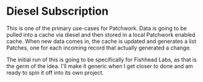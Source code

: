 # Diesel Subscription

This is one of the primary use-cases for Patchwork. Data is going to be pulled into a cache via diesel and
then stored in a local Patchwork enabled cache. When new data comes in, the cache is updated and generates
a list Patches, one for each incoming record that actually generated a change.

The initial run of this is going to be specifically for Fishhead Labs, as that is the germ of the idea. I'll
make it generic when I get closer to done and am ready to spin it off into its own project.
